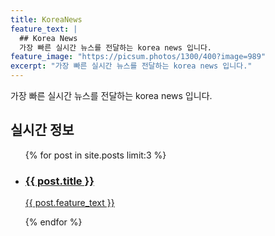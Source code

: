 ```yaml
---
title: KoreaNews
feature_text: |
  ## Korea News
  가장 빠른 실시간 뉴스를 전달하는 korea news 입니다.
feature_image: "https://picsum.photos/1300/400?image=989"
excerpt: "가장 빠른 실시간 뉴스를 전달하는 korea news 입니다."
---
```


가장 빠른 실시간 뉴스를 전달하는 korea news 입니다.

## 실시간 정보

<ul class="post-list">
  {% for post in site.posts limit:3 %}
    <li class="post-item">
      <a href="{{ post.url }}">
        <div class="post-box">
          <div class="thumbnail" style="background-image: url('{{ post.feature_image }}');"></div>
          <div class="post-content">
            <h3>{{ post.title }}</h3>
            <p>{{ post.feature_text }}</p>
          </div>
        </div>
      </a>
    </li>
  {% endfor %}
</ul>

